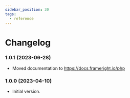 ```yaml
---
sidebar_position: 30
tags:
  - reference
---
```


# Changelog

### 1.0.1 (2023-06-28)

- Moved documentation to https://docs.frameright.io/php

### 1.0.0 (2023-04-10)

- Initial version.
